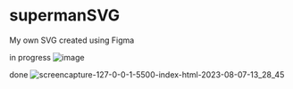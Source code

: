 # supermanSVG
My own SVG created using Figma

in progress
![image](https://github.com/Shreyas-sonu/supermanSVG/assets/111351684/ebf0d0d8-b2b2-4d8c-a7ed-5da8c8b1cf09)

done
![screencapture-127-0-0-1-5500-index-html-2023-08-07-13_28_45](https://github.com/Shreyas-sonu/supermanSVG/assets/111351684/4aa0f048-b4aa-4837-a394-6585242d67f9)
